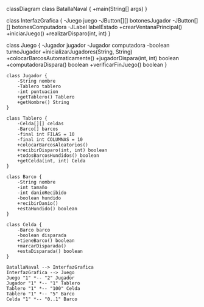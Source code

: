 classDiagram
    class BatallaNaval {
        +main(String[] args)
    }
    
class InterfazGrafica {
        -Juego juego
        -JButton[][] botonesJugador
        -JButton[][] botonesComputadora
        -JLabel labelEstado
        +crearVentanaPrincipal()
        +iniciarJuego()
        +realizarDisparo(int, int)
    }
    
  class Juego {
        -Jugador jugador
        -Jugador computadora
        -boolean turnoJugador
        +inicializarJugadores(String, String)
        +colocarBarcosAutomaticamente()
        +jugadorDispara(int, int) boolean
        +computadoraDispara() boolean
        +verificarFinJuego() boolean
    }
    
    class Jugador {
        -String nombre
        -Tablero tablero
        -int puntuacion
        +getTablero() Tablero
        +getNombre() String
    }
    
    class Tablero {
        -Celda[][] celdas
        -Barco[] barcos
        -final int FILAS = 10
        -final int COLUMNAS = 10
        +colocarBarcosAleatorios()
        +recibirDisparo(int, int) boolean
        +todosBarcosHundidos() boolean
        +getCelda(int, int) Celda
    }
    
    class Barco {
        -String nombre
        -int tamaño
        -int danioRecibido
        -boolean hundido
        +recibirDanio()
        +estaHundido() boolean
    }
    
    class Celda {
        -Barco barco
        -boolean disparada
        +tieneBarco() boolean
        +marcarDisparada()
        +estaDisparada() boolean
    }
    
    BatallaNaval --> InterfazGrafica
    InterfazGrafica --> Juego
    Juego "1" *-- "2" Jugador
    Jugador "1" *-- "1" Tablero
    Tablero "1" *-- "100" Celda
    Tablero "1" *-- "5" Barco
    Celda "1" *-- "0..1" Barco
